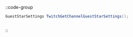 ::code-group
  ```csharp [Method]
  GuestStarSettings TwitchGetChannelGuestStarSettings();
  ```
  ```csharp [Example]

  ```
::